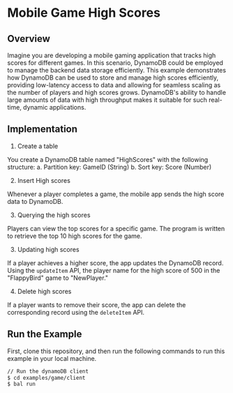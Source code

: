 # Mobile Game High Scores

## Overview

Imagine you are developing a mobile gaming application that tracks high scores for different games. In this scenario, DynamoDB could be employed to manage the backend data storage efficiently. This example demonstrates how DynamoDB can be used to store and manage high scores efficiently, providing low-latency access to data and allowing for seamless scaling as the number of players and high scores grows. DynamoDB's ability to handle large amounts of data with high throughput makes it suitable for such real-time, dynamic applications.

## Implementation

1. Create a table

You create a DynamoDB table named "HighScores" with the following structure:
   a. Partition key: GameID (String)
   b. Sort key: Score (Number)

2. Insert High scores

Whenever a player completes a game, the mobile app sends the high score data to DynamoDB.

3. Querying the high scores

Players can view the top scores for a specific game. The program is written to retrieve the top 10 high scores for the game. 

3. Updating high scores

If a player achieves a higher score, the app updates the DynamoDB record. Using the `updateItem` API, the player name for the high score of 500 in the "FlappyBird" game to "NewPlayer."

4. Delete high scores

If a player wants to remove their score, the app can delete the corresponding record using the `deleteItem` API.

## Run the Example

First, clone this repository, and then run the following commands to run this example in your local machine.

```sh
// Run the dynamoDB client
$ cd examples/game/client
$ bal run
```
